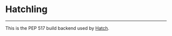 # Hatchling

-----

This is the PEP 517 build backend used by [Hatch](https://github.com/ofek/hatch).

